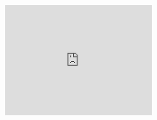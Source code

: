 
<!--- Banjo -->

<body>    
    <iframe style="max-width: 480px" width="100%" height="360" src="http://www.youtube.com/user/UCclj_lCXtWwSowzXT-cIHBw" frameborder="0" allowfullscreen></iframe>
</body> 
